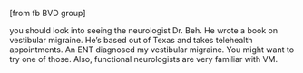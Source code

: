 [from fb BVD group]

you should look into seeing the neurologist Dr. Beh. He wrote a book on vestibular migraine. He’s based out of Texas and takes telehealth appointments. An ENT diagnosed my vestibular migraine. You might want to try one of those. Also, functional neurologists are very familiar with VM.